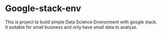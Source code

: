 # Google-stack-env
This is project to build simple Data Science Environment with google stack. It suitable for small business and only have small data to analyze.
